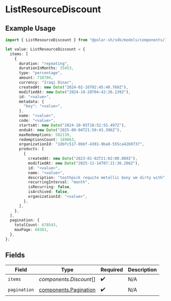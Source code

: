 # ListResourceDiscount

## Example Usage

```typescript
import { ListResourceDiscount } from "@polar-sh/sdk/models/components/listresourcediscount.js";

let value: ListResourceDiscount = {
  items: [
    {
      duration: "repeating",
      durationInMonths: 35453,
      type: "percentage",
      amount: 718704,
      currency: "Iraqi Dinar",
      createdAt: new Date("2024-02-16T02:45:40.769Z"),
      modifiedAt: new Date("2024-10-28T04:42:36.139Z"),
      id: "<value>",
      metadata: {
        "key": "<value>",
      },
      name: "<value>",
      code: "<value>",
      startsAt: new Date("2024-10-05T18:52:55.497Z"),
      endsAt: new Date("2025-09-04T21:50:43.396Z"),
      maxRedemptions: 582139,
      redemptionsCount: 189863,
      organizationId: "1dbfc517-0bbf-4301-9ba8-555ca42b9737",
      products: [
        {
          createdAt: new Date("2023-01-02T21:02:00.809Z"),
          modifiedAt: new Date("2025-11-14T07:21:36.206Z"),
          id: "<value>",
          name: "<value>",
          description: "toothpick requite metallic bony um dirty with",
          recurringInterval: "month",
          isRecurring: false,
          isArchived: false,
          organizationId: "<value>",
        },
      ],
    },
  ],
  pagination: {
    totalCount: 678543,
    maxPage: 60381,
  },
};
```

## Fields

| Field                                                          | Type                                                           | Required                                                       | Description                                                    |
| -------------------------------------------------------------- | -------------------------------------------------------------- | -------------------------------------------------------------- | -------------------------------------------------------------- |
| `items`                                                        | *components.Discount*[]                                        | :heavy_check_mark:                                             | N/A                                                            |
| `pagination`                                                   | [components.Pagination](../../models/components/pagination.md) | :heavy_check_mark:                                             | N/A                                                            |